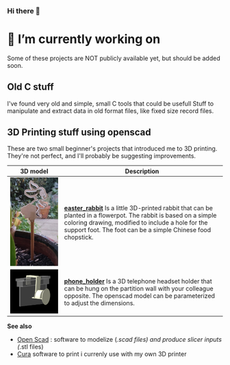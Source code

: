 ### Hi there 👋
# 🔭 I’m currently working on
Some of these projects are NOT publicly available yet, but should be added soon.

## Old C stuff
I've found very old and simple, small C tools that could be usefull
Stuff to manipulate and extract data in old format files, like fixed size record files.

## 3D Printing stuff using openscad
These are two small beginner's projects that introduced me to 3D printing.
They're not perfect, and I'll probably be suggesting improvements.

| 3D model | Description |
| -------- | ----------- |
| ![easter_rabbit](https://github.com/witabix33/witabix33/blob/main/easter_rabbit_x200.jpg) | [**easter_rabbit**](https://github.com/witabix33/easter_rabbit) Is a little 3D-printed rabbit that can be planted in a flowerpot. The rabbit is based on a simple coloring drawing, modified to include a hole for the support foot. The foot can be a simple Chinese food chopstick. | 
| ![phone_holder](https://github.com/witabix33/witabix33/blob/main/phone_holder_main_x400.png) | [**phone_holder**](https://github.com/witabix33/scad_phone_holder) Is a 3D telephone headset holder that can be hung on the partition wall with your colleague opposite. The openscad model can be parameterized to adjust the dimensions. |


**See also**
- [Open Scad](https://openscad.org/) : software to modelize (*.scad files) and produce slicer inputs (*.stl files)
- [Cura](https://ultimaker.com/software/ultimaker-cura/) software to print i currenly use with my own 3D printer

<!--
**witabix33/witabix33** is a ✨ _special_ ✨ repository because its `README.md` (this file) appears on your GitHub profile.

Here are some ideas to get you started:

- 🔭 I’m currently working on ...
- 🌱 I’m currently learning ...
- 👯 I’m looking to collaborate on ...
- 🤔 I’m looking for help with ...
- 💬 Ask me about ...
- 📫 How to reach me: ...
- 😄 Pronouns: ...
- ⚡ Fun fact: ...
-->
